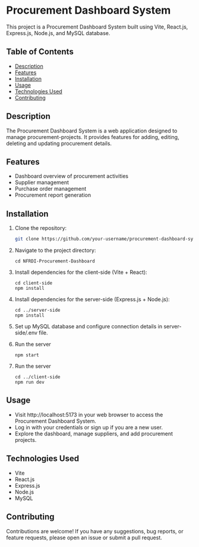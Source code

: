 # Procurement Dashboard System

This project is a Procurement Dashboard System built using Vite, React.js, Express.js, Node.js, and MySQL database.

## Table of Contents

- [Description](#description)
- [Features](#features)
- [Installation](#installation)
- [Usage](#usage)
- [Technologies Used](#technologies-used)
- [Contributing](#contributing)

## Description

The Procurement Dashboard System is a web application designed to manage procurement-projects. It provides features for adding, editing, deleting and updating procurement details.

## Features

- Dashboard overview of procurement activities
- Supplier management
- Purchase order management
- Procurement report generation

## Installation

1. Clone the repository:

   ```bash
   git clone https://github.com/your-username/procurement-dashboard-system.git

2. Navigate to the project directory:

   ```command prompt
   cd NFRDI-Procurement-Dashboard

3. Install dependencies for the client-side (Vite + React):

   ```command prompt
   cd client-side
   npm install

4. Install dependencies for the server-side (Express.js + Node.js):

   ```command prompt
   cd ../server-side
   npm install

5. Set up MySQL database and configure connection details in server-side/.env file.
   
6. Run the server

   ```command prompt
   npm start

7. Run the server

   ```command prompt
   cd ../client-side
   npm run dev
   
## Usage

- Visit http://localhost:5173 in your web browser to access the Procurement Dashboard System.
- Log in with your credentials or sign up if you are a new user.
- Explore the dashboard, manage suppliers, and add procurement projects.

## Technologies Used

- Vite
- React.js
- Express.js
- Node.js
- MySQL
  
## Contributing
Contributions are welcome! If you have any suggestions, bug reports, or feature requests, please open an issue or submit a pull request.


